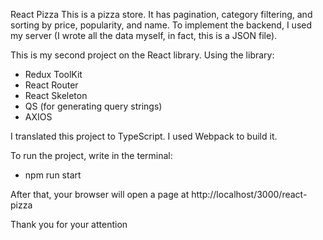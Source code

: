 React Pizza
This is a pizza store. It has pagination, category filtering, and sorting by price, popularity, and name.
To implement the backend, I used my server (I wrote all the data myself, in fact, this is a JSON file).

This is my second project on the React library.
Using the library:

- Redux ToolKit
- React Router
- React Skeleton
- QS (for generating query strings)
- AXIOS

I translated this project to TypeScript.
I used Webpack to build it.

To run the project, write in the terminal:

- npm run start

After that, your browser will open a page at http://localhost/3000/react-pizza

Thank you for your attention
